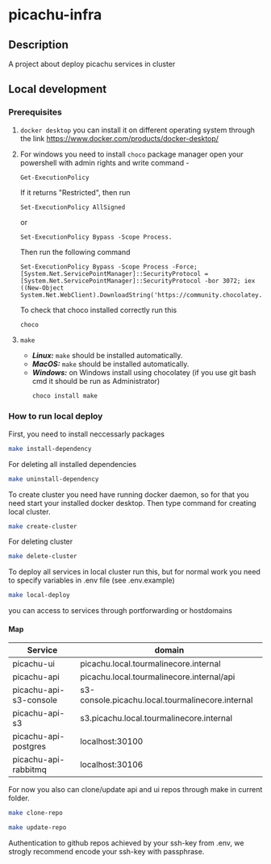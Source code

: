 # picachu-infra

## Description
A project about deploy picachu services in cluster

## Local development

### Prerequisites

1. `docker desktop`
    you can install it on different operating system through the link
    https://www.docker.com/products/docker-desktop/

2.  For windows you need to install `choco` package manager 
    open your powershell with admin rights and write command - 
    ```
    Get-ExecutionPolicy
    ```
    If it returns "Restricted", then run 
    ```
    Set-ExecutionPolicy AllSigned
    ```
    or 
    ```
    Set-ExecutionPolicy Bypass -Scope Process.
    ```
    Then run the following command
    ```
    Set-ExecutionPolicy Bypass -Scope Process -Force; [System.Net.ServicePointManager]::SecurityProtocol = [System.Net.ServicePointManager]::SecurityProtocol -bor 3072; iex ((New-Object System.Net.WebClient).DownloadString('https://community.chocolatey.org/install.ps1'))
    ```
    To check that choco installed correctly run this
    ```
    choco
    ```

3. `make`
   - ***Linux:*** `make` should be installed automatically.
   - ***MacOS:*** `make` should be installed automatically.
   - ***Windows:***
     on Windows install using chocolatey (if you use git bash cmd it should be run as Administrator)
     ```bash
     choco install make
     ```

### How to run local deploy

First, you need to install neccessarly packages
```bash
make install-dependency
```
For deleting all installed dependencies 
```bash
make uninstall-dependency
```

To create cluster you need have running docker daemon, so for that you need start your installed docker desktop. Then type command for creating local cluster.
```bash
make create-cluster
```
For deleting cluster 
```bash
make delete-cluster
```

To deploy all services in local cluster run this, but for normal work you need to specify variables in .env file
(see .env.example)
```bash
make local-deploy
```

you can access to services through portforwarding or hostdomains

#### Map

| Service                   | domain                                           |
|---------------------------|--------------------------------------------------|
| picachu-ui                | picachu.local.tourmalinecore.internal            |
| picachu-api               | picachu.local.tourmalinecore.internal/api        |
| picachu-api-s3-console    | s3-console.picachu.local.tourmalinecore.internal |
| picachu-api-s3            | s3.picachu.local.tourmalinecore.internal         |
| picachu-api-postgres      | localhost:30100                                  |
| picachu-api-rabbitmq      | localhost:30106                                  |

For now you also can clone/update api and ui repos through make in current folder.
```bash
make clone-repo
```
```bash
make update-repo
```
Authentication to github repos achieved by your ssh-key from .env, we strogly recommend
encode your ssh-key with passphrase.
